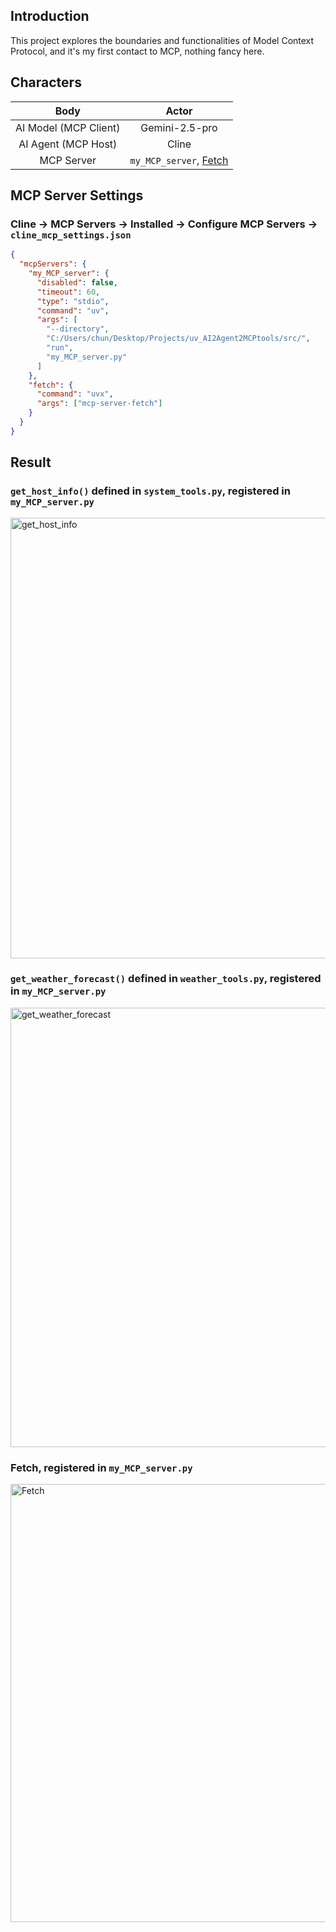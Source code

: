 ## Introduction
This project explores the boundaries and functionalities of Model Context Protocol, and it's my first contact to MCP, nothing fancy here.

## Characters
| Body    | Actor |
| :--------: | :-------: |
| AI Model (MCP Client)  | Gemini-2.5-pro    |
| AI Agent (MCP Host) | Cline     |
| MCP Server    | `my_MCP_server`, [Fetch](https://mcp.so/server/fetch/modelcontextprotocol)    |

## MCP Server Settings 
### Cline -> MCP Servers -> Installed -> Configure MCP Servers -> `cline_mcp_settings.json`
```json
{
  "mcpServers": { 
    "my_MCP_server": {
      "disabled": false,
      "timeout": 60,
      "type": "stdio",
      "command": "uv",
      "args": [
        "--directory",
        "C:/Users/chun/Desktop/Projects/uv_AI2Agent2MCPtools/src/",
        "run",
        "my_MCP_server.py"
      ]
    },
    "fetch": {
      "command": "uvx",
      "args": ["mcp-server-fetch"]
    }
  }
}
```

## Result
### `get_host_info()` defined in `system_tools.py`, registered in `my_MCP_server.py`
<img width="925" height="705" alt="get_host_info" src="https://github.com/user-attachments/assets/00e867a5-273e-476a-8d6c-e8babb9796c1" />

### `get_weather_forecast()` defined in `weather_tools.py`, registered in `my_MCP_server.py`
<img width="918" height="703" alt="get_weather_forecast" src="https://github.com/user-attachments/assets/9f8a97a6-6381-4083-8b91-b870d70cac5b" />

### Fetch, registered in `my_MCP_server.py`
<img width="915" height="701" alt="Fetch" src="https://github.com/user-attachments/assets/9b051ea0-df99-4dfb-847b-144647b2eafa" />
